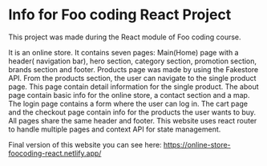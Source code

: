 # Info for Foo coding React Project

This project was made during the React module of Foo coding course.

It is an online store. It contains seven pages: Main(Home) page with a header( navigation bar), hero section, category section, promotion section, brands section and footer. Products page was made by using the Fakestore API. From the products section, the user can navigate to the single product page. This page contain detail information for the single product. The about page contain basic info for the online store, a contact section and a map. The login page contains a form where the user can log in. The cart page and the checkout page contain info for the products the user wants to buy. All pages share the same header and footer. This website uses react router to handle multiple pages and context API for state management.

Final version of this website you can see here: https://online-store-foocoding-react.netlify.app/
